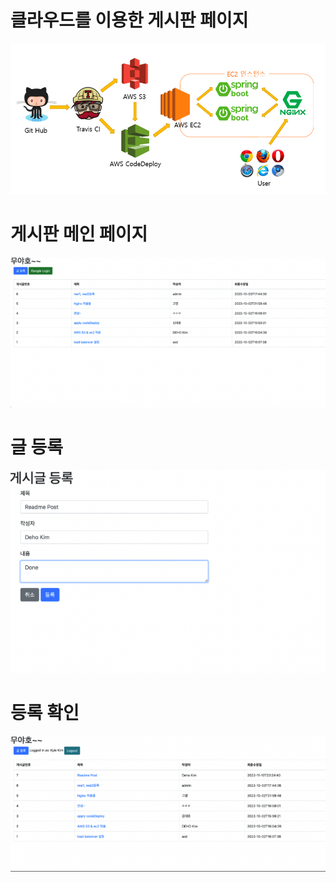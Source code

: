 

# 클라우드를 이용한 게시판 페이지
![img.png](img.png)

# 게시판 메인 페이지
![](images/메인_페이지.png)

# 글 등록
![](images/게시글_등록.png)

# 등록 확인 
![](images/적용_확인.png)
